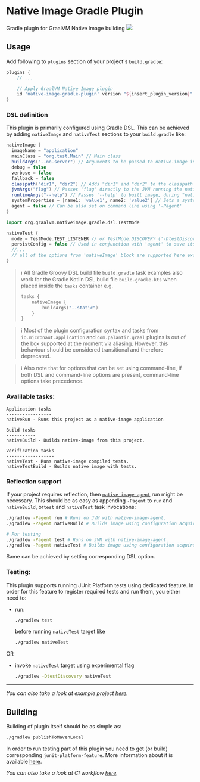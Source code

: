 # Native Image Gradle Plugin
Gradle plugin for GraalVM Native Image building
![](https://github.com/graalvm/native-image-build-tools/actions/workflows/native-image-gradle-plugin.yml/badge.svg)

## Usage
Add following to `plugins` section of your project's `build.gradle`:
```groovy
plugins {
    // ...

    // Apply GraalVM Native Image plugin
    id 'native-image-gradle-plugin' version "${insert_plugin_version}"
}
```
### DSL definition
This plugin is primarily configured using Gradle DSL. This can be achieved by adding `nativeImage` and `nativeTest` sections to your `build.gradle` like:
```groovy
nativeImage {
  imageName = "application"
  mainClass = "org.test.Main" // Main class
  buildArgs("--no-server") // Arguments to be passed to native-image invocation
  debug = false
  verbose = false
  fallback = false
  classpath("dir1", "dir2") // Adds "dir1" and "dir2" to the classpath
  jvmArgs("flag") // Passes 'flag' directly to the JVM running the native image builder
  runtimeArgs("--help") // Passes '--help' to built image, during "nativeRun" task
  systemProperties = [name1: 'value1', name2: 'value2'] // Sets a system property
  agent = false // Can be also set on command line using '-Pagent'
}

import org.graalvm.nativeimage.gradle.dsl.TestMode

nativeTest {
  mode = TestMode.TEST_LISTENER // or TestMode.DISCOVERY ('-DtestDiscovery' on command line)
  persistConfig = false // Used in conjunction with 'agent' to save its output to META-INF
  //...
  // all of the options from 'nativeImage' block are supported here except for changing main class name
}
```

> :information_source: All Gradle Groovy DSL build file `build.gradle` task examples also work for the Gradle Kotlin DSL build file `build.gradle.kts` when placed inside the `tasks` container e.g.
> ```kotlin
> tasks {
>     nativeImage {
>         buildArgs("--static")
>     }
> }
> ```

> :information_source: Most of the plugin configuration syntax and tasks from `io.micronaut.application` and `com.palantir.graal` plugins is out of the box supported at the moment via aliasing.
> However, this behaviour should be considered transitional and therefore deprecated.

> :information_source: Also note that for options that can be set using command-line, if both DSL and command-line options are present, command-line options take precedence.

### Avalilable tasks:
```
Application tasks
-----------------
nativeRun - Runs this project as a native-image application

Build tasks
-----------
nativeBuild - Builds native-image from this project.

Verification tasks
------------------
nativeTest - Runs native-image compiled tests.
nativeTestBuild - Builds native image with tests.

```

### Reflection support
If your project requires reflection, then [`native-image-agent`](https://docs.oracle.com/en/graalvm/enterprise/19/guide/reference/native-image/tracing-agent.html) run might be necessary.
This should be as easy as appending `-Pagent` to `run` and `nativeBuild`, or`test` and `nativeTest` task invocations:
```bash
./gradlew -Pagent run # Runs on JVM with native-image-agent.
./gradlew -Pagent nativeBuild # Builds image using configuration acquired by agent.

# For testing
./gradlew -Pagent test # Runs on JVM with native-image-agent.
./gradlew -Pagent nativeTest # Builds image using configuration acquired by agent.
```
Same can be achieved by setting corresponding DSL option.

### Testing:
This plugin supports running JUnit Platform tests using dedicated feature.
In order for this feature to register required tests and run them, you either need to:
* run:
    ```bash
    ./gradlew test
    ```
    before running `nativeTest` target like
    ```bash
    ./gradlew nativeTest
    ```
OR
* invoke `nativeTest` target using experimental flag
    ```bash
    ./gradlew -DtestDiscovery nativeTest
    ```
---

*You can also take a look at example project [here](../examples/gradle).*

## Building
Building of plugin itself should be as simple as:
```bash
./gradlew publishToMavenLocal
```

In order to run testing part of this plugin you need to get (or build) corresponding `junit-platform-feature`. More information about it is available [here](https://github.com/graalvm/native-image-configuration/blob/main/junit-platform-native/junit-platform-native-feature/README.md#Building).

*You can also take a look at CI workflow [here](../.github/workflows/native-image-gradle-plugin.yml).*


